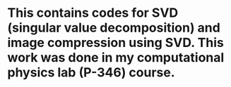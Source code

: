 # This contains codes for SVD (singular value decomposition) and image compression using SVD. This work was done in my computational physics lab (P-346) course.
